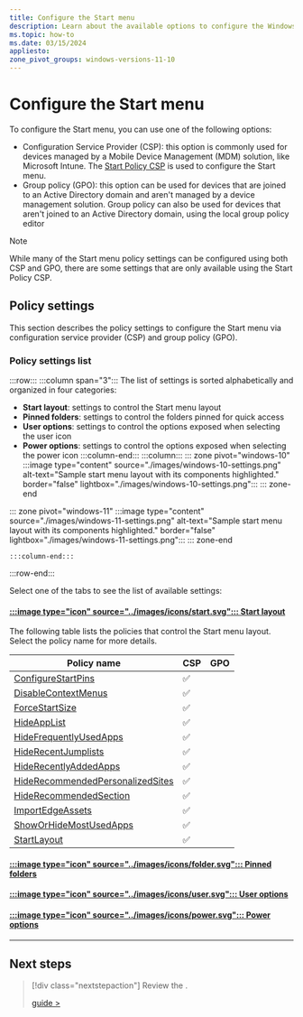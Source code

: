 ```yaml
---
title: Configure the Start menu
description: Learn about the available options to configure the Windows Start menu and how to configure them via Configuration Service Providers (CSP) or group policy (GPO).
ms.topic: how-to
ms.date: 03/15/2024
appliesto:
zone_pivot_groups: windows-versions-11-10
---
```


# Configure the Start menu

To configure the Start menu, you can use one of the following options:

- Configuration Service Provider (CSP): this option is commonly used for devices managed by a Mobile Device Management (MDM) solution, like Microsoft Intune. The [Start Policy CSP][WIN-1] is used to configure the Start menu.
- Group policy (GPO): this option can be used for devices that are joined to an Active Directory domain and aren't managed by a device management solution. Group policy can also be used for devices that aren't joined to an Active Directory domain, using the local group policy editor

> [!NOTE]
> While many of the Start menu policy settings can be configured using both CSP and GPO, there are some settings that are only available using the Start Policy CSP.

## Policy settings

This section describes the policy settings to configure the Start menu via configuration service provider (CSP) and group policy (GPO).

### Policy settings list




:::row:::
:::column span="3":::
The list of settings is sorted alphabetically and organized in four categories:

- **Start layout**: settings to control the Start menu layout
- **Pinned folders**: settings to control the folders pinned for quick access
- **User options**: settings to control the options exposed when selecting the user icon
- **Power options**: settings to control the options exposed when selecting the power icon
    :::column-end:::
    :::column:::
::: zone pivot="windows-10"
    :::image type="content" source="./images/windows-10-settings.png" alt-text="Sample start menu layout with its components highlighted." border="false" lightbox="./images/windows-10-settings.png":::
::: zone-end

::: zone pivot="windows-11"
    :::image type="content" source="./images/windows-11-settings.png" alt-text="Sample start menu layout with its components highlighted." border="false" lightbox="./images/windows-11-settings.png":::
::: zone-end

    :::column-end:::
:::row-end:::


Select one of the tabs to see the list of available settings:

#### [:::image type="icon" source="../images/icons/start.svg"::: **Start layout**](#tab/start)

The following table lists the policies that control the Start menu layout. Select the policy name for more details.

|Policy name| CSP | GPO |
|-|-|-|
|[ConfigureStartPins](/windows/client-management/mdm/policy-csp-start#configurestartpins)|✅||
|[DisableContextMenus](/windows/client-management/mdm/policy-csp-start#disablecontextmenus)|✅||
|[ForceStartSize](/windows/client-management/mdm/policy-csp-start#forcestartsize)|✅||
|[HideAppList](/windows/client-management/mdm/policy-csp-start#hideapplist)|✅||
|[HideFrequentlyUsedApps](/windows/client-management/mdm/policy-csp-start#hidefrequentlyusedapps)|✅||
|[HideRecentJumplists](/windows/client-management/mdm/policy-csp-start#hiderecentjumplists)|✅||
|[HideRecentlyAddedApps](/windows/client-management/mdm/policy-csp-start#hiderecentlyaddedapps)|✅||
|[HideRecommendedPersonalizedSites](/windows/client-management/mdm/policy-csp-start#hiderecommendedpersonalizedsites)|✅||
|[HideRecommendedSection](/windows/client-management/mdm/policy-csp-start#hiderecommendedsection)|✅||
|[ImportEdgeAssets](/windows/client-management/mdm/policy-csp-start#importedgeassets)|✅||
|[ShowOrHideMostUsedApps](/windows/client-management/mdm/policy-csp-start#showorhidemostusedapps)|✅||
|[StartLayout](/windows/client-management/mdm/policy-csp-start#startlayout)|✅||

#### [:::image type="icon" source="../images/icons/folder.svg"::: **Pinned folders**](#tab/folders)

#### [:::image type="icon" source="../images/icons/user.svg"::: **User options**](#tab/user)

#### [:::image type="icon" source="../images/icons/power.svg"::: **Power options**](#tab/power)

---

## Next steps

> [!div class="nextstepaction"]
> Review the .
>
>
> [guide >](guide.md)

<!--links-->

[WIN-1]: /windows/client-management/mdm/policy-csp-start


<!--

## Start

[ConfigureStartPins](/windows/client-management/mdm/policy-csp-start#configurestartpins)
[DisableContextMenus](/windows/client-management/mdm/policy-csp-start#disablecontextmenus)
[ForceStartSize](/windows/client-management/mdm/policy-csp-start#forcestartsize)
[HideAppList](/windows/client-management/mdm/policy-csp-start#hideapplist)
[HideFrequentlyUsedApps](/windows/client-management/mdm/policy-csp-start#hidefrequentlyusedapps)
[HideRecentJumplists](/windows/client-management/mdm/policy-csp-start#hiderecentjumplists)
[HideRecentlyAddedApps](/windows/client-management/mdm/policy-csp-start#hiderecentlyaddedapps)
[HideRecommendedPersonalizedSites](/windows/client-management/mdm/policy-csp-start#hiderecommendedpersonalizedsites)
[HideRecommendedSection](/windows/client-management/mdm/policy-csp-start#hiderecommendedsection)
[ImportEdgeAssets](/windows/client-management/mdm/policy-csp-start#importedgeassets)
[ShowOrHideMostUsedApps](/windows/client-management/mdm/policy-csp-start#showorhidemostusedapps)
[StartLayout](/windows/client-management/mdm/policy-csp-start#startlayout)

### Pinned folders

[AllowPinnedFolderDocuments](/windows/client-management/mdm/policy-csp-start#allowpinnedfolderdocuments)
[AllowPinnedFolderDownloads](/windows/client-management/mdm/policy-csp-start#allowpinnedfolderdownloads)
[AllowPinnedFolderFileExplorer](/windows/client-management/mdm/policy-csp-start#allowpinnedfolderfileexplorer)
[AllowPinnedFolderHomeGroup](/windows/client-management/mdm/policy-csp-start#allowpinnedfolderhomegroup)
[AllowPinnedFolderMusic](/windows/client-management/mdm/policy-csp-start#allowpinnedfoldermusic)
[AllowPinnedFolderNetwork](/windows/client-management/mdm/policy-csp-start#allowpinnedfoldernetwork)
[AllowPinnedFolderPersonalFolder](/windows/client-management/mdm/policy-csp-start#allowpinnedfolderpersonalfolder)
[AllowPinnedFolderPictures](/windows/client-management/mdm/policy-csp-start#allowpinnedfolderpictures)
[AllowPinnedFolderSettings](/windows/client-management/mdm/policy-csp-start#allowpinnedfoldersettings)
[AllowPinnedFolderVideos](/windows/client-management/mdm/policy-csp-start#allowpinnedfoldervideos)

### User

[HideChangeAccountSettings](/windows/client-management/mdm/policy-csp-start#hidechangeaccountsettings)
[HideLock](/windows/client-management/mdm/policy-csp-start#hidelock)
[HideSignOut](/windows/client-management/mdm/policy-csp-start#hidesignout)
[HideSwitchAccount](/windows/client-management/mdm/policy-csp-start#hideswitchaccount)
[HideUserTile](/windows/client-management/mdm/policy-csp-start#hideusertile)

### Power

[HideHibernate](/windows/client-management/mdm/policy-csp-start#hidehibernate)
[HidePowerButton](/windows/client-management/mdm/policy-csp-start#hidepowerbutton)
[HideRestart](/windows/client-management/mdm/policy-csp-start#hiderestart)
[HideShutDown](/windows/client-management/mdm/policy-csp-start#hideshutdown)
[HideSleep](/windows/client-management/mdm/policy-csp-start#hidesleep)

## Taskbar

[DisableControlCenter](/windows/client-management/mdm/policy-csp-start#disablecontrolcenter)
[DisableEditingQuickSettings](/windows/client-management/mdm/policy-csp-start#disableeditingquicksettings)
[HidePeopleBar](/windows/client-management/mdm/policy-csp-start#hidepeoplebar)
[HideTaskViewButton](/windows/client-management/mdm/policy-csp-start#hidetaskviewbutton)
[NoPinningToTaskbar](/windows/client-management/mdm/policy-csp-start#nopinningtotaskbar)
[SimplifyQuickSettings](/windows/client-management/mdm/policy-csp-start#simplifyquicksettings)



###


# Supported configuration service provider (CSP) policies for Windows 11 Start menu

The Windows OS exposes CSPs that are used by MDM providers, like [Microsoft Intune](/mem/intune/fundamentals/what-is-intune). In an MDM policy, these CSPs are settings that you configure in a policy. When the policy is ready, you deploy the policy to your devices.

This article lists the CSPs that are available to customize the Start menu for Windows 11 devices. Windows 11 uses the [Policy CSP - Start](/windows/client-management/mdm/policy-csp-start). For more general information, see [Configuration service provider (CSP) reference](/windows/client-management/mdm/configuration-service-provider-reference).

For information on customizing the Start menu layout using policy, see [Customize the Start menu layout](customize-and-export-start-layout.md).

## Existing Windows CSP policies that Windows 11 supports

- **Start/ShowOrHideMostUsedApps**: This policy enforces always showing Most Used Apps, or always hiding Most Used Apps in the Start menu. If you use this policy, the [Start/HideFrequentlyUsedApps](/windows/client-management/mdm/policy-csp-start#start-hidefrequentlyusedapps) policy is ignored.

  The [Start/HideFrequentlyUsedApps](/windows/client-management/mdm/policy-csp-start#start-hidefrequentlyusedapps) policy enforces hiding Most Used Apps on the Start menu. You can't use this policy to enforce always showing Most Used Apps on the Start menu.

**The following policies are supported starting with Windows 11, version 22H2:**

- [Start/HideAppList](/windows/client-management/mdm/policy-csp-start#start-hideapplist)
- [Start/DisableContextMenus](/windows/client-management/mdm/policy-csp-start#start-disablecontextmenus)

## Existing CSP policies that Windows 11 doesn't support

- [Start/StartLayout](/windows/client-management/mdm/policy-csp-start#start-startlayout)
  - Group policy: `User Configuration\Administrative Templates\Start Menu and Taskbar\Start Layout`

- [Start/HideRecentlyAddedApps](/windows/client-management/mdm/policy-csp-start#start-hiderecentlyaddedapps)
- Group policy: `Computer Configuration\Administrative Templates\Start Menu and Taskbar\Remove "Recently added" list from Start Menu`

> [!NOTE]
> The following two policies are supported starting in Windows 11, version 22H2

- [Start/HideAppList](/windows/client-management/mdm/policy-csp-start#start-hideapplist)
  - Group policy:
    - `Computer Configuration\Administrative Templates\Start Menu and Taskbar\Remove All Programs list from the Start menu`
    - `User Configuration\Administrative Templates\Start Menu and Taskbar\Remove All Programs list from the Start menu`

- [Start/DisableContextMenus](/windows/client-management/mdm/policy-csp-start#start-disablecontextmenus)
  - Group policy:

    - `Computer Configuration\Administrative Templates\Start Menu and Taskbar\Disable context menus in the Start Menu`
    - `User Configuration\Administrative Templates\Start Menu and Taskbar\Disable context menus in the Start Menu`

:::image type="content" source="images/windows-11.png" alt-text="Screenshot of the Windows 11 Start menu." border="false":::

:::image type="content" source="images/windows-11-no-recommended.png" alt-text="Screenshot of the Windows 11 Start menu without recommendations." border="false":::
